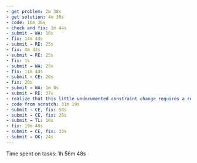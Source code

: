 ```yaml
---
- get problem: 2m 38s
- get solution: 4m 30s
- code: 16m 36s
- check and fix: 1m 44s
- submit → WA: 16s
- fix: 14m 43s
- submit → RE: 25s
- fix: 4m 42s
- submit → RE: 25s
- fix: 1s
- submit → WA: 29s
- fix: 11m 44s
- submit → CE: 20s
- fix: 20s
- submit → WA: 1m 8s
- submit → RE: 37s
- realize that this little undocumented constraint change requires a redesign: 2m 33s
- code from scratch: 31m 19s
- submit → CE, fix: 58s
- submit → CE, fix: 25s
- submit → TL: 10s
- fix: 19m 48s
- submit → CE, fix: 33s
- submit → OK: 24s
---
```

Time spent on tasks: 1h 56m 48s
